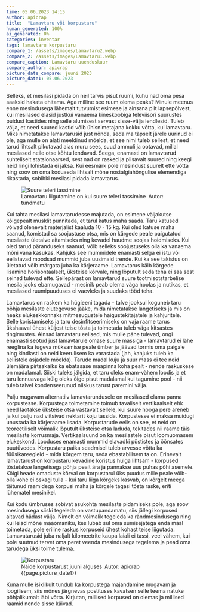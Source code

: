 ```yaml
---
time: 05.06.2023 14:15
author: apicrap
title:  "Lamavtaru või korpustaru"
human_generated: 100%
ai_generated: 0%
categories: inventar
tags: lamavtaru korpustaru
compare_1: /assets/images/Lamavtaru2.webp
compare_2: /assets/images/Lamavtaru1.webp
compare_caption: Lamavtaru uuenduskuur
compare_author: apicrap
picture_date_compare: juuni 2023
picture_date1: 05.06.2023
---
```

Selleks, et mesilasi pidada on neil tarvis pisut ruumi, kuhu nad oma pesa saaksid hakata ehitama. Aga milline see ruum olema peaks? Minule meenus enne mesindusega lähemalt tutvumist esimese ja ainsana pilt lapsepõlvest, kui mesilased elasid justkui vanaema kineskoobiga televiisori suurustes puidust kastides ning selle alumisest servast sisse-välja lendlesid. Tuleb välja, et need suured kastid võib ühisnimetajana kokku võtta, kui lamavtaru. Miks nimetatakse lamavtarusid just nõnda, seda ma täpselt järele uurinud ei ole, aga mulle on alati meeldinud mõelda, et see nimi tuleb sellest, et need tarud lihtsalt pikutavad aias muru sees, suud ammuli ja ootavad, millal mesilased neile otse kõhtu lendavad. Seega, enamasti on lamavtarud suhteliselt statsionaarsed, sest nad on rasked ja piisavalt suured ning keegi neid ringi lohistada ei jaksa. Kui eesmärk pole mesindust suurelt ette võtta ning soov on oma koduaeda lihtsalt mõne nostalgiahõngulise elemendiga rikastada, sobibki mesilasi pidada lamavtarus.<br>

<figure>
<img alt="Suure teleri tassimine" src="{{site.baseurl}}assets/images/Lamavtaru_kui_teler.webp" title="Lamavtaru liigutamine on kui suure teleri tassimine" class="post-image-small" />
<figcaption>Lamavtaru liigutamine on kui suure teleri tassimine&#8194;Autor: tundmatu</figcaption>
</figure>
Kui tahta mesilasi lamavtarudesse majutada, on esimene väljakutse kõigepealt musklit punnitada, et tarul katus maha saada. Taru katused võivad olenevalt materjalist kaaluda 10 - 15 kg. Kui oled katuse maha saanud, komistad sa soojustuse otsa, mis on kärgede peale paigutatud mesilaste ületalve aitamiseks ning kevadel haudme soojas hoidmiseks. Kui oled tarud päranduseks saanud, võib selleks soojustuseks olla ka vanaema mõni vana kasukas. Kahjuks see mummidele enamasti selga ei istu või eelistavad moodsad mummid juba uusimaid trende. Kui ka see takistus on ületatud võib märgata juba ka kärjeraame. Lamavtarus käib kärgede lisamine horisontaalselt, üksteise kõrvale, ning lõputult seda teha ei saa sest seinad tulevad ette. Sellepärast on lamavtarud suure tootmisotstarbelise mesila jaoks ebamugavad - mesinik peab olema väga hoolas ja nutikas, et mesilased ruumipuuduses ei vaevleks ja suudaks tööd teha.<br>

Lamavtarus on raskem ka hügieeni tagada - talve jooksul koguneb taru põhja mesilaste elutegevuse jääke, mida nimetatakse langetiseks ja mis on heaks elukeskkonnaks mitmesugustele haigustekitajatele ja kahjuritele. Selle koristamiseks ja taru desinfitseerimiseks on vaja raame tarus ükshaaval ühest küljest teise tõsta ja toimetada tuleb väga kitsastes tingimustes. Ainsad lamavtaru eelised, mis mulle pähe tulevad, ongi enamasti seotud just lamavtarule omase suure massiga - lamavtarud ei lähe reeglina ka tugeva müksamise peale ümber ja jäävad tormis oma paigale ning kindlasti on neid keerulisem ka varastada (jah, kahjuks tuleb ka sellistele asjadele mõelda). Tarude madal kuju ja suur mass ei tee neid ülemäära pirtsakaiks ka ebatasase maapinna koha pealt - nende raskuskese on madalamal. Siiski tuleks jälgida, et taru oleks enam-vähem loodis ja et taru lennuavaga külg oleks õige pisut madalamal kui tagumine pool - nii tuleb talvel kondenseerunud niiskus tarust paremini välja.<br>

Palju mugavam alternatiiv lamavtarundusele on mesilased elama panna korpustesse. Korpustega toimetamine toimub tavaliselt vertikaalselt ehk need laotakse üksteise otsa vastavalt sellele, kui suure hooga pere areneb ja kui palju nad viitsivad nektarit koju tassida. Korpustesse ei maksa muidugi unustada ka kärjeraame lisada. Korpustarude eelis on see, et neid on teoreetiliselt võimalik lõputult üksteise otsa laduda, tekitades nii raame täis mesilaste korrusmaja. Vertikaalsuund on ka mesilastele pisut loomuomasem elukeskond. Looduses enamasti mummid elavadki püstistes ja õõnsates puutüvedes. Korpustaru paika seadmisel tuleb arvesse võtta ka füüsikareegleid - mida kõrgem taru, seda ebastabiilsem ta on. Erinevalt lamavtarust on korpustaru kevadine koristus hulga lihtsam - korpused tõstetakse langetisega põhja pealt ära ja pannakse uus puhas põhi asemele. Kõigi heade omaduste kõrval on korpustarul üks puudus mille peale võib-olla kohe ei oskagi tulla - kui taru liiga kõrgeks kasvab, on kõrgelt meega täitunud raamidega korpusi maha ja kõrgele tagasi tõsta raske, eriti lühematel mesinikel.<br>

Kui kodu ümbruses sobivat asukohta mesilaste pidamiseks pole, aga soov mesindusega siiski tegeleda on vastupandamatu, siis jällegi korpused aitavad hädast välja. Nimelt on võimalik tegeleda ka rändmesindusega ning kui leiad mõne maaomaniku, kes lubab sul oma sumisejatega enda maal toimetada, pole eriline raskus korpuseid ühest kohast teise liigutada. Lamavatarusid juba naljalt kilomeetrite kaupa laiali ei tassi, veel vähem, kui pole suutnud tervet oma peret veenda mesindusega tegelema ja pead oma tarudega üksi toime tulema.<br>

<figure>

<img alt="Korpustaru" src="{{site.baseurl}}assets/images/Korpustaru1.webp" title="Korpustaru" class="post-image-regular" />
<figcaption>Näide korpustarust juuni alguses&#8194;Autor: apicrap {{page.picture_date1}}</figcaption>
</figure>
Kuna mulle isiklikult tundub ka korpustega majandamine mugavam ja loogilisem, siis mõnes järgnevas postituses kavatsen selle teema natuke põhjalikumalt läbi võtta. Kirjutan, millised korpused on olemas ja millised raamid nende sisse käivad.<br>